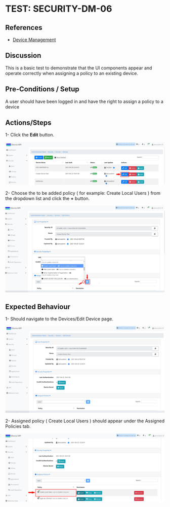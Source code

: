 # TEST: SECURITY-DM-06

## References

* [Device Management](../../../../operations/security-administration/end-user-guide/device-management.md)

## Discussion

This is a basic test to demonstrate that the UI components appear and operate correctly when assigning a policy to an existing device.

## Pre-Conditions / Setup

A user should have been logged in and have the right to assign a policy to a device

## Actions/Steps

1- Click the **Edit** button.

![](../../../../../.gitbook/assets/18%20%281%29.jpg)

2- Choose the to be added policy \( for example: Create Local Users \) from the dropdown list and click the **+** button.

![](../../../../../.gitbook/assets/20%20%283%29.jpg)

## Expected Behaviour

1- Should navigate to the Devices/Edit Device page.

![](../../../../../.gitbook/assets/19%20%282%29.jpg)

2- Assigned policy \( Create Local Users \) should appear under the Assigned Policies tab.

![](../../../../../.gitbook/assets/21%20%281%29.jpg)

